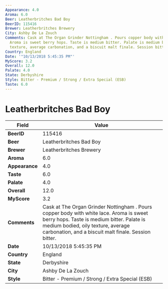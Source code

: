 ```yaml
---
Appearance: 4.0
Aroma: 6.0
Beer: Leatherbritches Bad Boy
BeerID: 115416
Brewer: Leatherbritches Brewery
City: Ashby De La Zouch
Comments: Cask at The Organ Grinder Nottingham . Pours copper body with white lace.
  Aroma is sweet berry hops. Taste is medium bitter. Palate is medium bodied, oily
  texture, average carbonation, and a biscuit malt finale. Session bitter.
Country: England
Date: '"10/13/2018 5:45:35 PM"'
MyScore: 3.2
Overall: 12.0
Palate: 4.0
State: Derbyshire
Style: Bitter - Premium / Strong / Extra Special (ESB)
Taste: 6.0
---
```


# Leatherbritches Bad Boy

| Field         | Value |
|---------------|-------|
| **BeerID** | 115416 |
| **Beer** | Leatherbritches Bad Boy |
| **Brewer** | Leatherbritches Brewery |
| **Aroma** | 6.0 |
| **Appearance** | 4.0 |
| **Taste** | 6.0 |
| **Palate** | 4.0 |
| **Overall** | 12.0 |
| **MyScore** | 3.2 |
| **Comments** | Cask at The Organ Grinder Nottingham . Pours copper body with white lace. Aroma is sweet berry hops. Taste is medium bitter. Palate is medium bodied, oily texture, average carbonation, and a biscuit malt finale. Session bitter. |
| **Date** | 10/13/2018 5:45:35 PM |
| **Country** | England |
| **State** | Derbyshire |
| **City** | Ashby De La Zouch |
| **Style** | Bitter - Premium / Strong / Extra Special (ESB) |

